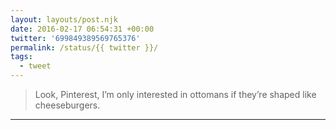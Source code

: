 ```yaml
---
layout: layouts/post.njk
date: 2016-02-17 06:54:31 +00:00
twitter: '699849389569765376'
permalink: /status/{{ twitter }}/
tags: 
  - tweet
---
```


> Look, Pinterest, I’m only interested in ottomans if they’re shaped like cheeseburgers.

---
